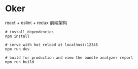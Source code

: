 # Oker
react + eslint + redux 前端架构


```
# install dependencies
npm install

# serve with hot reload at localhost:12345
npm run dev

# build for production and view the bundle analyzer report
npm run build
```